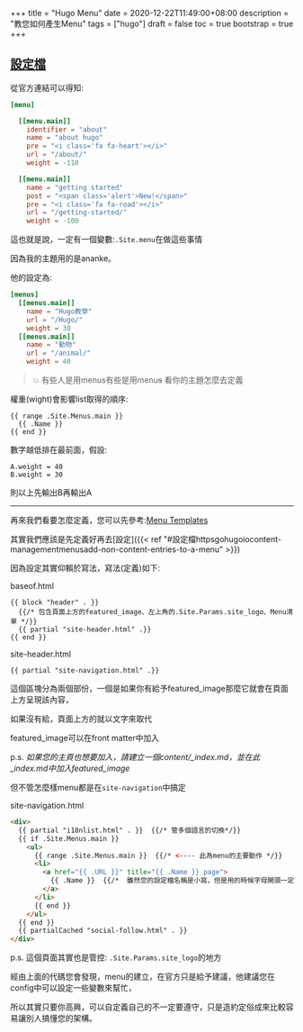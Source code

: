 +++
title = "Hugo Menu"
date = 2020-12-22T11:49:00+08:00
description = "教您如何產生Menu"
tags = ["hugo"]
draft = false
toc = true
bootstrap = true
+++

## [設定檔](https://gohugo.io/content-management/menus/#add-non-content-entries-to-a-menu)

從官方連結可以得知:

```toml
[menu]

  [[menu.main]]
    identifier = "about"
    name = "about hugo"
    pre = "<i class='fa fa-heart'></i>"
    url = "/about/"
    weight = -110

  [[menu.main]]
    name = "getting started"
    post = "<span class='alert'>New!</span>"
    pre = "<i class='fa fa-road'></i>"
    url = "/getting-started/"
    weight = -100
```

這也就是說，一定有一個變數:``.Site.menu``在做這些事情

因為我的主題用的是ananke。

他的設定為:

```toml
[menus]
  [[menus.main]]
    name = "Hugo教學"
    url = "/Hugo/"
    weight = 30
  [[menus.main]]
    name = "動物"
    url = "/animal/"
    weight = 40
```

> :collision: 有些人是用menus有些是用menu~~s~~ 看你的主題怎麼去定義

權重(wight)會影響list取得的順序:

    {{ range .Site.Menus.main }}
      {{ .Name }}
    {{ end }}

數字越低排在最前面，假設:

    A.weight = 40
    B.weight = 30

則以上先輸出B再輸出A

----

再來我們看要怎麼定義，您可以先參考:[Menu Templates](https://gohugo.io/templates/menu-templates/)

其實我們應該是先定義好再去[設定]({{< ref "#設定檔httpsgohugoiocontent-managementmenusadd-non-content-entries-to-a-menu" >}})

因為設定其實仰賴於寫法，寫法(定義)如下:

baseof.html

    {{ block "header" . }}
      {{/* 包含頁面上方的featured_image、左上角的.Site.Params.site_logo、Menu清單 */}}
      {{ partial "site-header.html" .}}
    {{ end }}

site-header.html

    {{ partial "site-navigation.html" .}}

這個區塊分為兩個部份，一個是如果你有給予featured_image那麼它就會在頁面上方呈現該內容，

如果沒有給，頁面上方的就以文字來取代

featured_image可以在front matter中加入

p.s. *如果您的主頁也想要加入，請建立一個content/_index.md，並在此_index.md中加入featured_image*

但不管怎麼樣menu都是在``site-navigation``中搞定


site-navigation.html

```html
<div>
  {{ partial "i18nlist.html" . }}  {{/* 管多個語言的切換*/}}
  {{ if .Site.Menus.main }}
    <ul>
      {{ range .Site.Menus.main }}  {{/* <---- 此為menu的主要動作 */}}
      <li>
        <a href="{{ .URL }}" title="{{ .Name }} page">
          {{ .Name }}  {{/*  雖然您的設定檔名稱是小寫，但是用的時候字母開頭一定是大寫 */}}
        </a>
      </li>
      {{ end }}
    </ul>
  {{ end }}
  {{ partialCached "social-follow.html" . }}
</div>
```

p.s. 這個頁面其實也是管控: ``.Site.Params.site_logo``的地方

經由上面的代碼您會發現，menu的建立，在官方只是給予建議，他建議您在config中可以設定一些變數來幫忙，

所以其實只要你高興，可以自定義自己的不一定要遵守，只是造約定俗成來比較容易讓別人搞懂您的架構。

